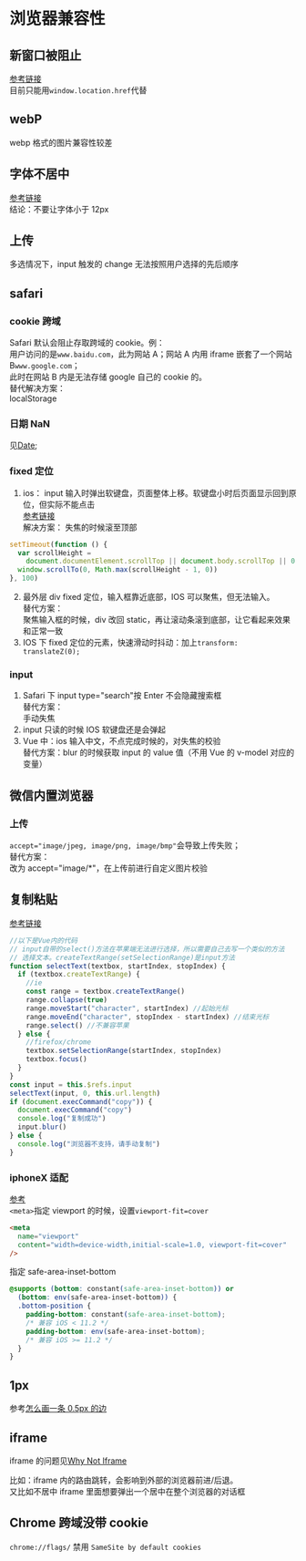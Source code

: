 # 浏览器兼容性

## 新窗口被阻止

[参考链接](https://www.cnblogs.com/tangjiao/p/10287640.html)  
目前只能用`window.location.href`代替

## webP

webp 格式的图片兼容性较差

## 字体不居中

[参考链接](https://www.zhihu.com/question/39516424)  
结论：不要让字体小于 12px

## 上传

多选情况下，input 触发的 change 无法按照用户选择的先后顺序

## safari

### cookie 跨域

Safari 默认会阻止存取跨域的 cookie。例：  
用户访问的是`www.baidu.com`，此为网站 A；网站 A 内用 iframe 嵌套了一个网站 B`www.google.com`；  
此时在网站 B 内是无法存储 google 自己的 cookie 的。  
替代解决方案：  
localStorage

### 日期 NaN

见[Date](../js/010_date.md);

### fixed 定位

1. ios： input 输入时弹出软键盘，页面整体上移。软键盘小时后页面显示回到原位，但实际不能点击  
   [参考链接](https://www.cnblogs.com/weblxlx/p/10760392.html)  
   解决方案： 失焦的时候滚至顶部

```js
setTimeout(function () {
  var scrollHeight =
    document.documentElement.scrollTop || document.body.scrollTop || 0
  window.scrollTo(0, Math.max(scrollHeight - 1, 0))
}, 100)
```

2. 最外层 div fixed 定位，输入框靠近底部，IOS 可以聚焦，但无法输入。  
   替代方案：  
   聚焦输入框的时候，div 改回 static，再让滚动条滚到底部，让它看起来效果和正常一致
3. IOS 下 fixed 定位的元素，快速滑动时抖动：加上`transform: translateZ(0);`

### input

1. Safari 下 input type="search"按 Enter 不会隐藏搜索框  
   替代方案：  
   手动失焦
2. input 只读的时候 IOS 软键盘还是会弹起
3. Vue 中：ios 输入中文，不点完成时候的，对失焦的校验  
   替代方案：blur 的时候获取 input 的 value 值（不用 Vue 的 v-model 对应的变量）

## 微信内置浏览器

### 上传

`accept="image/jpeg, image/png, image/bmp"`会导致上传失败；  
替代方案：  
改为 accept="image/\*"，在上传前进行自定义图片校验

## 复制粘贴

[参考链接](https://segmentfault.com/a/1190000019525962)

```js
//以下是Vue内的代码
// input自带的select()方法在苹果端无法进行选择，所以需要自己去写一个类似的方法
// 选择文本。createTextRange(setSelectionRange)是input方法
function selectText(textbox, startIndex, stopIndex) {
  if (textbox.createTextRange) {
    //ie
    const range = textbox.createTextRange()
    range.collapse(true)
    range.moveStart("character", startIndex) //起始光标
    range.moveEnd("character", stopIndex - startIndex) //结束光标
    range.select() //不兼容苹果
  } else {
    //firefox/chrome
    textbox.setSelectionRange(startIndex, stopIndex)
    textbox.focus()
  }
}
const input = this.$refs.input
selectText(input, 0, this.url.length)
if (document.execCommand("copy")) {
  document.execCommand("copy")
  console.log("复制成功")
  input.blur()
} else {
  console.log("浏览器不支持，请手动复制")
}
```

### iphoneX 适配

[参考](https://aotu.io/notes/2017/11/27/iphonex/index.html)  
`<meta>`指定 viewport 的时候，设置`viewport-fit=cover`

```html
<meta
  name="viewport"
  content="width=device-width,initial-scale=1.0, viewport-fit=cover"
/>
```

指定 safe-area-inset-bottom

```css
@supports (bottom: constant(safe-area-inset-bottom)) or
  (bottom: env(safe-area-inset-bottom)) {
  .bottom-position {
    padding-bottom: constant(safe-area-inset-bottom);
    /* 兼容 iOS < 11.2 */
    padding-bottom: env(safe-area-inset-bottom);
    /* 兼容 iOS >= 11.2 */
  }
}
```

## 1px

参考[怎么画一条 0.5px 的边](https://zhuanlan.zhihu.com/p/34908005)

## iframe

iframe 的问题见[Why Not Iframe](https://www.yuque.com/kuitos/gky7yw/gesexv)

比如：iframe 内的路由跳转，会影响到外部的浏览器前进/后退。  
又比如不居中 iframe 里面想要弹出一个居中在整个浏览器的对话框

## Chrome 跨域没带 cookie

`chrome://flags/` 禁用 `SameSite by default cookies`

